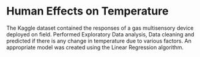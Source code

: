 # Human Effects on Temperature
The Kaggle dataset contained the responses of a gas multisensory device deployed on field. Performed Exploratory Data analysis, Data cleaning and predicted if there is any change in temperature due to various factors. An appropriate model was created using the Linear Regression algorithm.
